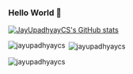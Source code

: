 ### Hello World 👋
[![JayUpadhyayCS's GitHub stats](https://github-readme-stats.vercel.app/api?username=JayUpadhyayCS)](https://github.com/anuraghazra/github-readme-stats)
<!--START_SECTION:waka-->

<!--END_SECTION:waka-->
<p><img align="left" src="https://github-readme-stats.vercel.app/api/top-langs?username=jayupadhyaycs&show_icons=true&locale=en&layout=tokyonight" alt="jayupadhyaycs" /></p>

<p>&nbsp;<img align="center" src="https://github-readme-stats.vercel.app/api?username=jayupadhyaycs&show_icons=true&locale=en" alt="jayupadhyaycs" /></p>

<p><img align="center" src="https://github-readme-streak-stats.herokuapp.com/?user=jayupadhyaycs&" alt="jayupadhyaycs" /></p>
<!--
**JayUpadhyayCS/JayUpadhyayCS** is a ✨ _special_ ✨ repository because its `README.md` (this file) appears on your GitHub profile.

Here are some ideas to get you started:

- 🔭 I’m currently working on ...
- 🌱 I’m currently learning ...
- 👯 I’m looking to collaborate on ...
- 🤔 I’m looking for help with ...
- 💬 Ask me about ...
- 📫 How to reach me: ...
- 😄 Pronouns: ...
- ⚡ Fun fact: ...
-->
